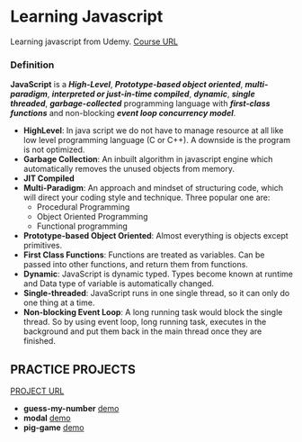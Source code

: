 # Learning Javascript

Learning javascript from Udemy. [Course URL](https://www.udemy.com/course/the-complete-javascript-course/)

### Definition

**JavaScript** is a **_High-Level_**, **_Prototype-based object oriented_**,
**_multi-paradigm_**, **_interpreted or just-in-time compiled_**,
**_dynamic_**, **_single threaded_**, **_garbage-collected_** programming
language with **_first-class functions_** and non-blocking
**_event loop concurrency model_**.

- **HighLevel**:
  In java script we do not have to manage resource at all like low level programming language (C or C++). A downside is the program is not optimized.
- **Garbage Collection**:
  An inbuilt algorithm in javascript engine which automatically removes the unused objects from memory.
- **JIT Compiled**
- **Multi-Paradigm**:
  An approach and mindset of structuring code, which will direct your coding style and technique. Three popular one are:
  - Procedural Programming
  - Object Oriented Programming
  - Functional programming
- **Prototype-based Object Oriented**:
  Almost everything is objects except primitives.
- **First Class Functions**: Functions are treated as variables. Can be passed into other functions, and return them from functions.
- **Dynamic**:
  JavaScript is dynamic typed. Types become known at runtime and Data type of variable is automatically changed.
- **Single-threaded**: JavaScript runs in one single thread, so it can only do one thing at a time.
- **Non-blocking Event Loop**:
  A long running task would block the single thread. So by using event loop, long running task, executes in the background and put them back in the main thread once they are finished.

## PRACTICE PROJECTS

[PROJECT URL](https://rameskum.github.io/javascript-learning/)

- **guess-my-number** [demo](./projects/guess-my-number/)
- **modal** [demo](./projects/modal/)
- **pig-game** [demo](./projects/pig-game/)

